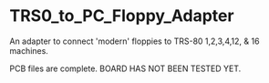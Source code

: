 # TRS0_to_PC_Floppy_Adapter

An adapter to connect 'modern' floppies to TRS-80 1,2,3,4,12, & 16 machines.

PCB files are complete.  BOARD HAS NOT BEEN TESTED YET.
